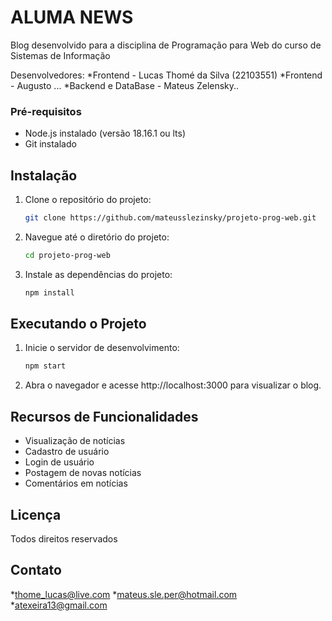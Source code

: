 # ALUMA NEWS

Blog desenvolvido para a disciplina de Programação para Web do curso de Sistemas de Informação

Desenvolvedores:
*Frontend - Lucas Thomé da Silva (22103551)
*Frontend - Augusto ...
*Backend e DataBase - Mateus Zelensky..



### Pré-requisitos

- Node.js instalado (versão 18.16.1 ou lts)
- Git instalado

## Instalação


1. Clone o repositório do projeto:

   ```bash
   git clone https://github.com/mateusslezinsky/projeto-prog-web.git

2. Navegue até o diretório do projeto:

   ```bash
   cd projeto-prog-web

3. Instale as dependências do projeto:
    ```bash
   npm install

## Executando o Projeto
   
1. Inicie o servidor de desenvolvimento:
    ```bash
   npm start

2. Abra o navegador e acesse http://localhost:3000 para visualizar o blog.

## Recursos de Funcionalidades
   
   * Visualização de notícias
   * Cadastro de usuário
   * Login de usuário
   * Postagem de novas notícias
   * Comentários em notícias




































## Licença

Todos direitos reservados

## Contato

*thome_lucas@live.com
*mateus.sle.per@hotmail.com
*atexeira13@gmail.com
